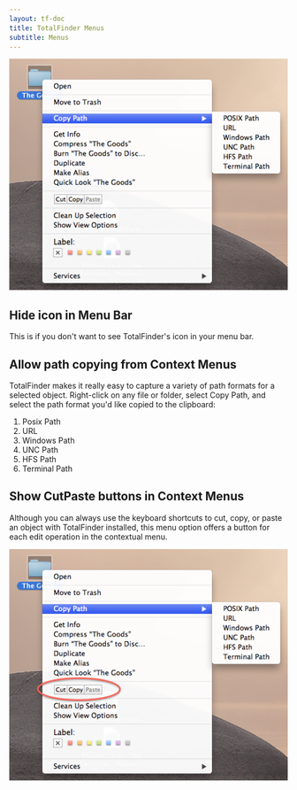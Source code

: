 ```yaml
---
layout: tf-doc
title: TotalFinder Menus
subtitle: Menus
---
```


<img src="/images/context-menu-path.png" class="doc-image" style="margin-bottom: 0px">

## Hide icon in Menu Bar

This is if you don't want to see TotalFinder's icon in your menu bar.

## Allow path copying from Context Menus

TotalFinder makes it really easy to capture a variety of path formats for a selected object.  Right-click on any file or folder, select Copy Path, and select the path format you'd like copied to the clipboard:
1. Posix Path
2. URL
3. Windows Path
4. UNC Path
5. HFS Path
6. Terminal Path

## Show CutPaste buttons in Context Menus

Although you can always use the keyboard shortcuts to cut, copy, or paste an object with TotalFinder installed, this menu option offers a button for each edit operation in the contextual menu.

<img src="/images/context-menu-buttons.png" class="doc-image" style="margin-bottom: 0px">
